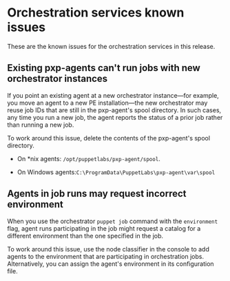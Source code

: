 # Orchestration services known issues

These are the known issues for the orchestration services in this release.

## Existing pxp-agents can't run jobs with new orchestrator instances

If you point an existing agent at a new orchestrator instance—for example, you move an agent to a new PE installation—the new orchestrator may reuse job IDs that are still in the pxp-agent's spool directory. In such cases, any time you run a new job, the agent reports the status of a prior job rather than running a new job.

To work around this issue, delete the contents of the pxp-agent's spool directory.

-   On \*nix agents: `/opt/puppetlabs/pxp-agent/spool`.

-   On Windows agents:`C:\ProgramData\PuppetLabs\pxp-agent\var\spool`


## Agents in job runs may request incorrect environment

When you use the orchestrator `puppet job` command with the `environment` flag, agent runs participating in the job might request a catalog for a different environment than the one specified in the job.

To work around this issue, use the node classifier in the console to add agents to the environment that are participating in orchestration jobs. Alternatively, you can assign the agent's environment in its configuration file.


